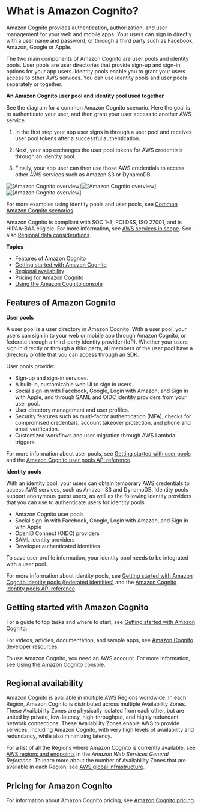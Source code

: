 # What is Amazon Cognito?<a name="what-is-amazon-cognito"></a>

Amazon Cognito provides authentication, authorization, and user management for your web and mobile apps\. Your users can sign in directly with a user name and password, or through a third party such as Facebook, Amazon, Google or Apple\.

The two main components of Amazon Cognito are user pools and identity pools\. User pools are user directories that provide sign\-up and sign\-in options for your app users\. Identity pools enable you to grant your users access to other AWS services\. You can use identity pools and user pools separately or together\.

**An Amazon Cognito user pool and identity pool used together**

See the diagram for a common Amazon Cognito scenario\. Here the goal is to authenticate your user, and then grant your user access to another AWS service\.

1. In the first step your app user signs in through a user pool and receives user pool tokens after a successful authentication\.

1. Next, your app exchanges the user pool tokens for AWS credentials through an identity pool\.

1. Finally, your app user can then use those AWS credentials to access other AWS services such as Amazon S3 or DynamoDB\.

![\[Amazon Cognito overview\]](http://docs.aws.amazon.com/cognito/latest/developerguide/)![\[Amazon Cognito overview\]](http://docs.aws.amazon.com/cognito/latest/developerguide/)![\[Amazon Cognito overview\]](http://docs.aws.amazon.com/cognito/latest/developerguide/)

For more examples using identity pools and user pools, see [Common Amazon Cognito scenarios](cognito-scenarios.md)\.

Amazon Cognito is compliant with SOC 1\-3, PCI DSS, ISO 27001, and is HIPAA\-BAA eligible\. For more information, see [AWS services in scope](http://aws.amazon.com/compliance/services-in-scope/)\. See also [Regional data considerations](security-cognito-regional-data-considerations.md)\.

**Topics**
+ [Features of Amazon Cognito](#feature-overview)
+ [Getting started with Amazon Cognito](#getting-started-overview)
+ [Regional availability](#getting-started-regional-availability)
+ [Pricing for Amazon Cognito](#pricing-for-amazon-cognito)
+ [Using the Amazon Cognito console](cognito-console.md)

## Features of Amazon Cognito<a name="feature-overview"></a>

**User pools**

A user pool is a user directory in Amazon Cognito\. With a user pool, your users can sign in to your web or mobile app through Amazon Cognito, or federate through a third\-party identity provider \(IdP\)\. Whether your users sign in directly or through a third party, all members of the user pool have a directory profile that you can access through an SDK\.

User pools provide:
+ Sign\-up and sign\-in services\.
+ A built\-in, customizable web UI to sign in users\.
+ Social sign\-in with Facebook, Google, Login with Amazon, and Sign in with Apple, and through SAML and OIDC identity providers from your user pool\.
+ User directory management and user profiles\.
+ Security features such as multi\-factor authentication \(MFA\), checks for compromised credentials, account takeover protection, and phone and email verification\.
+ Customized workflows and user migration through AWS Lambda triggers\.

For more information about user pools, see [Getting started with user pools](getting-started-with-cognito-user-pools.md) and the [Amazon Cognito user pools API reference](https://docs.aws.amazon.com/cognito-user-identity-pools/latest/APIReference/)\.

**Identity pools**

With an identity pool, your users can obtain temporary AWS credentials to access AWS services, such as Amazon S3 and DynamoDB\. Identity pools support anonymous guest users, as well as the following identity providers that you can use to authenticate users for identity pools:
+ Amazon Cognito user pools
+ Social sign\-in with Facebook, Google, Login with Amazon, and Sign in with Apple
+ OpenID Connect \(OIDC\) providers
+ SAML identity providers
+ Developer authenticated identities

To save user profile information, your identity pool needs to be integrated with a user pool\.

For more information about identity pools, see [Getting started with Amazon Cognito identity pools \(federated identities\)](getting-started-with-identity-pools.md) and the [Amazon Cognito identity pools API reference](https://docs.aws.amazon.com/cognitoidentity/latest/APIReference/)\.

## Getting started with Amazon Cognito<a name="getting-started-overview"></a>

For a guide to top tasks and where to start, see [Getting started with Amazon Cognito](cognito-getting-started.md)\.

For videos, articles, documentation, and sample apps, see [Amazon Cognito developer resources](https://aws.amazon.com/cognito/dev-resources/)\.

To use Amazon Cognito, you need an AWS account\. For more information, see [Using the Amazon Cognito console](cognito-console.md)\.

## Regional availability<a name="getting-started-regional-availability"></a>

Amazon Cognito is available in multiple AWS Regions worldwide\. In each Region, Amazon Cognito is distributed across multiple Availability Zones\. These Availability Zones are physically isolated from each other, but are united by private, low\-latency, high\-throughput, and highly redundant network connections\. These Availability Zones enable AWS to provide services, including Amazon Cognito, with very high levels of availability and redundancy, while also minimizing latency\.

For a list of all the Regions where Amazon Cognito is currently available, see [AWS regions and endpoints](https://docs.aws.amazon.com/general/latest/gr/rande.html##cognito_identity_region) in the *Amazon Web Services General Reference*\. To learn more about the number of Availability Zones that are available in each Region, see [AWS global infrastructure](https://aws.amazon.com/about-aws/global-infrastructure/)\.

## Pricing for Amazon Cognito<a name="pricing-for-amazon-cognito"></a>

For information about Amazon Cognito pricing, see [Amazon Cognito pricing](https://aws.amazon.com/cognito/pricing/)\.